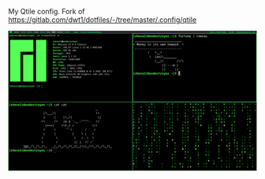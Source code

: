 My Qtile config. Fork of https://gitlab.com/dwt1/dotfiles/-/tree/master/.config/qtile

![Screenshot](./screenshot.png "Screenshot")